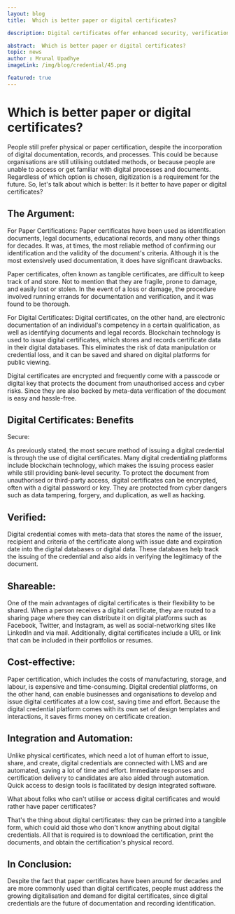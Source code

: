 ```yaml
---
layout: blog
title:  Which is better paper or digital certificates?

description: Digital certificates offer enhanced security, verification, and shareability, making them a better option over paper certificates.

abstract:  Which is better paper or digital certificates?
topic: news
author : Mrunal Upadhye
imageLink: /img/blog/credential/45.png

featured: true
---
```


# Which is better paper or digital certificates?


People still prefer physical or paper certification, despite the incorporation of digital documentation, records, and processes. This could be because organisations are still utilising outdated methods, or because people are unable to access or get familiar with digital processes and documents. Regardless of which option is chosen, digitization is a requirement for the future. So, let's talk about which is better: Is it better to have paper or digital certificates?

## The Argument:

For Paper Certifications: Paper certificates have been used as identification documents, legal documents, educational records, and many other things for decades. It was, at times, the most reliable method of confirming our identification and the validity of the document's criteria. Although it is the most extensively used documentation, it does have significant drawbacks.

Paper certificates, often known as tangible certificates, are difficult to keep track of and store. Not to mention that they are fragile, prone to damage, and easily lost or stolen. In the event of a loss or damage, the procedure involved running errands for documentation and verification, and it was found to be thorough.


For Digital Certificates: Digital certificates, on the other hand, are electronic documentation of an individual's competency in a certain qualification, as well as identifying documents and legal records. Blockchain technology is used to issue digital certificates, which stores and records certificate data in their digital databases. This eliminates the risk of data manipulation or credential loss, and it can be saved and shared on digital platforms for public viewing.

Digital certificates are encrypted and frequently come with a passcode or digital key that protects the document from unauthorised access and cyber risks. Since they are also backed by meta-data verification of the document is easy and hassle-free.

## Digital Certificates: Benefits

Secure:

As previously stated, the most secure method of issuing a digital credential is through the use of digital certificates. Many digital credentialing platforms include blockchain technology, which makes the issuing process easier while still providing bank-level security. To protect the document from unauthorised or third-party access, digital certificates can be encrypted, often with a digital password or key. They are protected from cyber dangers such as data tampering, forgery, and duplication, as well as hacking.

## Verified:


Digital credential comes with meta-data that stores the name of the issuer, recipient and criteria of the certificate along with issue date and expiration date into the digital databases or digital data. These databases help track the issuing of the credential and also aids in verifying the legitimacy of the document.

## Shareable:

One of the main advantages of digital certificates is their flexibility to be shared. When a person receives a digital certificate, they are routed to a sharing page where they can distribute it on digital platforms such as Facebook, Twitter, and Instagram, as well as social-networking sites like LinkedIn and via mail. Additionally, digital certificates include a URL or link that can be included in their portfolios or resumes.

## Cost-effective:

Paper certification, which includes the costs of manufacturing, storage, and labour, is expensive and time-consuming. Digital credential platforms, on the other hand, can enable businesses and organisations to develop and issue digital certificates at a low cost, saving time and effort. Because the digital credential platform comes with its own set of design templates and interactions, it saves firms money on certificate creation.

## Integration and Automation:

Unlike physical certificates, which need a lot of human effort to issue, share, and create, digital credentials are connected with LMS and are automated, saving a lot of time and effort. Immediate responses and certification delivery to candidates are also aided through automation. Quick access to design tools is facilitated by design integrated software.

What about folks who can't utilise or access digital certificates and would rather have paper certificates?

That's the thing about digital certificates: they can be printed into a tangible form, which could aid those who don't know anything about digital credentials. All that is required is to download the certification, print the documents, and obtain the certification's physical record.

## In Conclusion:

Despite the fact that paper certificates have been around for decades and are more commonly used than digital certificates, people must address the growing digitalisation and demand for digital certificates, since digital credentials are the future of documentation and recording identification.
